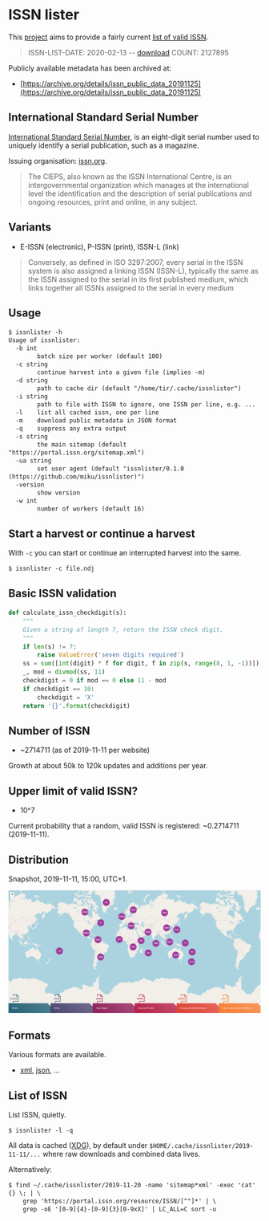 # ISSN lister

This [project](github.com/miku/issnlister) aims to provide a fairly current
[list of valid ISSN](https://git.io/Jewle).

> ISSN-LIST-DATE: 2020-02-13 -- [download](https://git.io/Jewle)
> COUNT: 2127895

Publicly available metadata has been archived at:

* [https://archive.org/details/issn_public_data_20191125](https://archive.org/details/issn_public_data_20191125)

## International Standard Serial Number

[International Standard Serial
Number](https://en.wikipedia.org/wiki/International_Standard_Serial_Number), is
an eight-digit serial number used to uniquely identify a serial publication,
such as a magazine.

Issuing organisation: [issn.org](http://www.issn.org/).

> The CIEPS, also known as the ISSN International Centre, is an
intergovernmental organization which manages at the international level the
identification and the description of serial publications and ongoing
resources, print and online, in any subject.

## Variants

* E-ISSN (electronic), P-ISSN (print), ISSN-L (link)

> Conversely, as defined in ISO 3297:2007, every serial in the ISSN system is
also assigned a linking ISSN (ISSN-L), typically the same as the ISSN assigned
to the serial in its first published medium, which links together all ISSNs
assigned to the serial in every medium

## Usage

```
$ issnlister -h
Usage of issnlister:
  -b int
        batch size per worker (default 100)
  -c string
        continue harvest into a given file (implies -m)
  -d string
        path to cache dir (default "/home/tir/.cache/issnlister")
  -i string
        path to file with ISSN to ignore, one ISSN per line, e.g. ...
  -l    list all cached issn, one per line
  -m    download public metadata in JSON format
  -q    suppress any extra output
  -s string
        the main sitemap (default "https://portal.issn.org/sitemap.xml")
  -ua string
        set user agent (default "issnlister/0.1.0 (https://github.com/miku/issnlister)")
  -version
        show version
  -w int
        number of workers (default 16)
```

## Start a harvest or continue a harvest

With `-c` you can start or continue an interrupted harvest into the same.

```
$ issnlister -c file.ndj
```

## Basic ISSN validation

```python
def calculate_issn_checkdigit(s):
    """
    Given a string of length 7, return the ISSN check digit.
    """
    if len(s) != 7:
        raise ValueError('seven digits required')
    ss = sum([int(digit) * f for digit, f in zip(s, range(8, 1, -1))])
    _, mod = divmod(ss, 11)
    checkdigit = 0 if mod == 0 else 11 - mod
    if checkdigit == 10:
        checkdigit = 'X'
    return '{}'.format(checkdigit)
```

## Number of ISSN

* ~2714711 (as of 2019-11-11 per website)

Growth at about 50k to 120k updates and additions per year.

## Upper limit of valid ISSN?

* 10^7

Current probability that a random, valid ISSN is registered: ~0.2714711 (2019-11-11).

## Distribution

Snapshot, 2019-11-11, 15:00, UTC+1.

![](static/map.png)

## Formats

Various formats are available.

* [xml](https://portal.issn.org/resource/ISSN/2257-6754?format=xml), [json](https://portal.issn.org/resource/ISSN/2257-6754?format=json), ...

## List of ISSN

List ISSN, quietly.

```
$ issnlister -l -q
```

All data is cached
([XDG](https://specifications.freedesktop.org/basedir-spec/basedir-spec-latest.html)),
by default under `$HOME/.cache/issnlister/2019-11-11/...` where raw downloads
and combined data lives.

Alternatively:

```
$ find ~/.cache/issnlister/2019-11-20 -name 'sitemap*xml' -exec 'cat' {} \; | \
    grep 'https://portal.issn.org/resource/ISSN/[^"]*' | \
    grep -oE '[0-9]{4}-[0-9]{3}[0-9xX]' | LC_ALL=C sort -u
```

